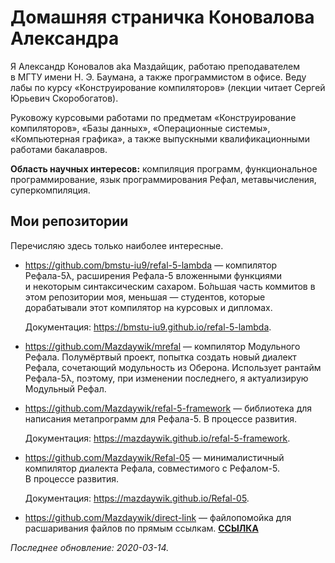 Домашняя страничка Коновалова Александра
========================================

Я Александр Коновалов aka Маздайщик, работаю преподавателем в МГТУ имени
Н. Э. Баумана, а также программистом в офисе. Веду лабы по курсу
«Конструирование компиляторов» (лекции читает Сергей Юрьевич Скоробогатов).

Руковожу курсовыми работами по предметам «Конструирование компиляторов»,
«Базы данных», «Операционные системы», «Компьютерная графика», а также
выпускными квалификационными работами бакалавров.

**Область научных интересов:** компиляция программ, функциональное
программирование, язык программирования Рефал, метавычисления, суперкомпиляция.

Мои репозитории
---------------
Перечисляю здесь только наиболее интересные.

* <https://github.com/bmstu-iu9/refal-5-lambda> — компилятор Рефала-5λ,
  расширения Рефала-5 вложенными функциями и некоторым синтаксическим сахаром.
  Бо́льшая часть коммитов в этом репозитории моя, меньшая — студентов, которые
  дорабатывали этот компилятор на курсовых и дипломах.

  Документация: <https://bmstu-iu9.github.io/refal-5-lambda>.

* <https://github.com/Mazdaywik/mrefal> — компилятор Модульного Рефала.
  Полумёртвый проект, попытка создать новый диалект Рефала, сочетающий
  модульность из Оберона. Использует рантайм Рефала-5λ, поэтому, при изменении
  последнего, я актуализирую Модульный Рефал.
* <https://github.com/Mazdaywik/refal-5-framework> — библиотека для написания
  метапрограмм для Рефала-5. В процессе развития.

  Документация: <https://mazdaywik.github.io/refal-5-framework>.

* <https://github.com/Mazdaywik/Refal-05> — минималистичный компилятор диалекта
  Рефала, совместимого с Рефалом-5. В процессе развития.

  Документация: <https://mazdaywik.github.io/Refal-05>.

* <https://github.com/Mazdaywik/direct-link> — файлопомойка для расшаривания
  файлов по прямым ссылкам. **[ССЫЛКА](https://mazdaywik.github.io/direct-link)**

_Последнее обновление: 2020-03-14._

<!-- 60 WWF Widget -->
<script type="text/javascript">
	(function(e, a, r, t, h) {
		e[h] = e[h] || function () {
			(e[h].a = e[h].a || []).push(arguments)
		}, e[h].l = 1 * new Date();
		var s = a.createElement(r), n = a.getElementsByTagName(r)[0];
		s.async = 1;
		s.src = t;
		n.parentNode.insertBefore(s, n)
	})(window, document, 'script', 'https://60widget.wwf.ru/min.js', 'wwf60');

	wwf60('options', {
		position: 'bottom right',
		hits: 1
	});
</script>
<!-- End 60 WWF Widget -->
